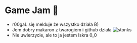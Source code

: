 # Game Jam 🥹
- r00gaL się melduje że wszystko działa B)
- Jem dobry makaron z twarogiem i github działa ![stonks](https://i.ytimg.com/vi/if-2M3K1tqk/maxresdefault.jpg)
- Nie uwierzycie, ale to ja jestem Iskra 0_0

